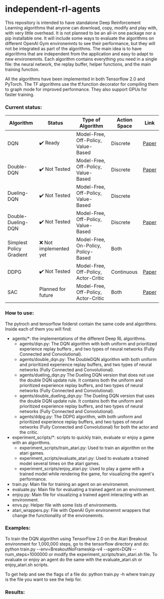 # independent-rl-agents

This repository is intended to have standalone Deep Reinforcement Learning algorithms 
that anyone can download, copy, modify and play with, with very little overhead. It is not 
planned to be an all-in one package nor a pip installable one. It will include some 
ways to evaluate the algorithms on different OpenAI Gym environemnts to see their 
performance, but they will not be integrated as part of the algorithms. The main idea 
is to have algorithms that are independent from the application and easy to adapt to 
new environemnts. Each algorithm contains everything you need in a single file: the neural
network, the replay buffer, helper functions, and the main training function.

All the algorithms have been implemented in both Tensorflow 2.0 and PyTorch. The TF
algorithms use the tf.function decorator for compiling them to graph mode for improved
performance. They also support GPUs for faster training. 

### Current status:
| Algorithm                | Status                            | Type of Algorithm                    | Action Space | Link |
|--------------------------|-----------------------------------|--------------------------------------|--------------|------------|
| DQN                      | :heavy_check_mark: Ready          | Model-Free, Off-Policy, Value-Based  | Discrete     | [Paper](https://www.cs.toronto.edu/~vmnih/docs/dqn.pdf) |
| Double-DQN                | :heavy_check_mark: Not Tested     | Model-Free, Off-Policy, Value-Based  | Discrete     | [Paper](https://www.aaai.org/ocs/index.php/AAAI/AAAI16/paper/view/12389/11847) |
| Dueling-DQN              | :heavy_check_mark: Not Tested     | Model-Free, Off-Policy, Value-Based  | Discrete     |  |
| Double-Dueling-DQN       | :heavy_check_mark: Not Tested     | Model-Free, Off-Policy, Value-Based  | Discrete     | [Paper](https://arxiv.org/pdf/1511.06581.pdf) |
| Simplest Policy Gradient | :x: Not implemented yet           | Model-Free, On-Policy, Policy-Based  | Both         |  |
| DDPG                     | :heavy_check_mark: Not Tested     | Model-Free, Off-Policy, Actor-Critic | Continuous   | [Paper](https://arxiv.org/pdf/1509.02971.pdf) |
| SAC                      | Planned for future                | Model-Free, Off-Policy, Actor-Critic | Both         | [Paper](https://arxiv.org/pdf/1812.05905.pdf) |

### How to use:
The pytroch and tensorflow folderst contain the same code and algorithms.
Inside each of them you will find:
* agents/*: the implementations of the different Deep RL algorithms.
    - agents/dqn.py: The DQN algorithm with both uniform and prioritized experience replay buffers
    , and two types of neural networks (Fully Connected and Convolutional).
    - agents/double_dqn.py: The DoubleDQN algorithm with both uniform and prioritized experience
    replay buffers, and two types of neural networks (Fully Connected and Convolutional).
    - agents/dueling_dqn.py The Dueling DQN version that does not use the double DQN update 
    rule. It contains both the uniform and prioritized experience replay buffers, and two types
    of neural networks (Fully Connected and Convolutional).
    - agents/double_dueling_dqn.py: The Dueling DQN version that uses the double DQN update rule.
    It contains both the uniform and prioritized experience replay buffers, and two types of
    neural networks (Fully Connected and Convolutional).
    - agents/ddpg.py: The DDPG algorithm, with both uniform and prioritized experience replay
    buffers, and two types of neural networks (Fully Connected and Convolutional) for both the
    actor and the critic.
* experiment_scripts/*: scripts to quickly train, evaluate or enjoy a game with an algorithms.
    - experiment_scripts/train_atari.py: Used to train an algorithm on the atari games.
    - experiment_scripts/evaluate_atari.py: Used to evaluate a trained model several times on the
    atari games.
    - experiment_scripts/enjoy_atari.py: Used to play a game with a trained model while rendering
    the game, for visualizing the agent's performance.
* train.py: Main file for training an agent on an environemnt.
* evaluate.py: Main file for evaluating a trained agent on an environment.
* enjoy.py: Main file for visualizing a trained agent interacting with an environment.
* envs.py: Helper file with some lists of environments.
* atari_wrappers.py: File with OpenAI Gym environemnt wrappers that change the functionality of
the environemnts.

### Examples:
To train the DQN algorithm using TensorFlow 2.0 on the Atari Breakout environment for 1,000,000
steps, go to the tensorflow directory and do:
python train.py --env=BreakoutNoFrameskip-v4 --agent=DQN --num_steps=1000000
or modify the experiment_scripts/train_atari.sh file.
To evaluate or enjoy an agent do the same with the evaluate_atari.sh or enjoy_atari.sh scripts.

To get help and see the flags of a file do:
python train.py -h
where train.py is the file you want to see the help for.

### Results:


